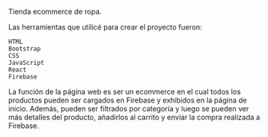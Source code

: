 Tienda ecommerce de ropa.

Las herramientas que utilicé para crear el proyecto fueron:

    HTML
    Bootstrap
    CSS
    JavaScript
    React
    Firebase

La función de la página web es ser un ecommerce en el cual todos los productos pueden ser cargados en Firebase y exhibidos en la página de inicio. Además, pueden ser filtrados por categoría y luego se pueden ver más detalles del producto, añadirlos al carrito y enviar la compra realizada a Firebase.